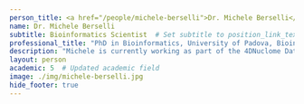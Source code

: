 ```yaml
---
person_title: <a href="/people/michele-berselli">Dr. Michele Berselli</a>
name: Dr. Michele Berselli
subtitle: Bioinformatics Scientist  # Set subtitle to position_link_text
professional_title: "PhD in Bioinformatics, University of Padova, Bioinformatics Scientist"
description: "Michele is currently working as part of the 4DNuclome Data Coordination and Integration Center, focusing on the development and implementation of automated pipelines and genomic workflows in the Amazon Cloud environment.He completed is Ph.D. in 2019 at University of Padova where he worked on the development of software and databases to investigate the secondary structures that form in nucleic acids. As a result he developed and implemented two novel algorithms (nessie and QPARSE) to detect degenerate sequence motifs that are involved in the formation of some classes of non-canonical structures in nucleic acids. He also contributed to the development of a web-database that provides a comprehensive evaluation of G-quadruplex structures in human viruses."
layout: person
academic: 5  # Updated academic field
image: ./img/michele-berselli.jpg
hide_footer: true
---
```

